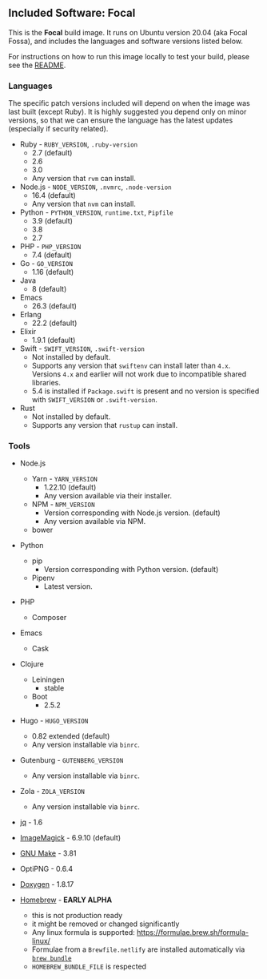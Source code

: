 ## Included Software: Focal

This is the **Focal** build image. It runs on Ubuntu version 20.04 (aka Focal Fossa), and includes the languages and software versions listed below.

For instructions on how to run this image locally to test your build, please see the [README](/README.md).

### Languages

The specific patch versions included will depend on when the image was last built (except Ruby). It is highly suggested you depend only on minor versions, so that we can ensure the language has the latest updates (especially if security related).

* Ruby - `RUBY_VERSION`, `.ruby-version`
  * 2.7 (default)
  * 2.6
  * 3.0
  * Any version that `rvm` can install.
* Node.js - `NODE_VERSION`, `.nvmrc`, `.node-version`
  * 16.4 (default)
  * Any version that `nvm` can install.
* Python - `PYTHON_VERSION`, `runtime.txt`, `Pipfile`
  * 3.9 (default)
  * 3.8
  * 2.7
* PHP - `PHP_VERSION`
  * 7.4 (default)
* Go - `GO_VERSION`
  * 1.16 (default)
* Java
  * 8 (default)
* Emacs
  * 26.3 (default)
* Erlang
  * 22.2 (default)
* Elixir
  * 1.9.1 (default)
* Swift - `SWIFT_VERSION`, `.swift-version`
  * Not installed by default.
  * Supports any version that `swiftenv` can install later than `4.x`. Versions `4.x` and earlier will not work due to incompatible shared libraries.
  * 5.4 is installed if `Package.swift` is present and no version is specified with `SWIFT_VERSION` or `.swift-version`.
* Rust
  * Not installed by default.
  * Supports any version that `rustup` can install.

### Tools

* Node.js
  * Yarn - `YARN_VERSION`
    * 1.22.10 (default)
    * Any version available via their installer.
  * NPM - `NPM_VERSION`
    * Version corresponding with Node.js version. (default)
    * Any version available via NPM.
  * bower
* Python
  * pip
    * Version corresponding with Python version. (default)
  * Pipenv
    * Latest version.
* PHP
  * Composer
* Emacs
  * Cask
* Clojure
  * Leiningen
    * stable
  * Boot
    * 2.5.2
* Hugo - `HUGO_VERSION`
  * 0.82 extended (default)
  * Any version installable via `binrc`.
* Gutenburg - `GUTENBERG_VERSION`
  * Any version installable via `binrc`.
* Zola - `ZOLA_VERSION`
  * Any version installable via `binrc`.
* [jq](https://stedolan.github.io/jq/) - 1.6
* [ImageMagick](https://www.imagemagick.org) - 6.9.10 (default)
* [GNU Make](https://www.gnu.org/software/make/) - 3.81
* OptiPNG - 0.6.4
* [Doxygen](http://www.doxygen.org) - 1.8.17

* [Homebrew](https://brew.sh/) - **EARLY ALPHA**
  - this is not production ready
  - it might be removed or changed significantly
  - Any linux formula is supported: https://formulae.brew.sh/formula-linux/
  - Formulae from a `Brewfile.netlify` are installed automatically via [`brew bundle`](https://github.com/Homebrew/homebrew-bundle#readme)
  - `HOMEBREW_BUNDLE_FILE` is respected
